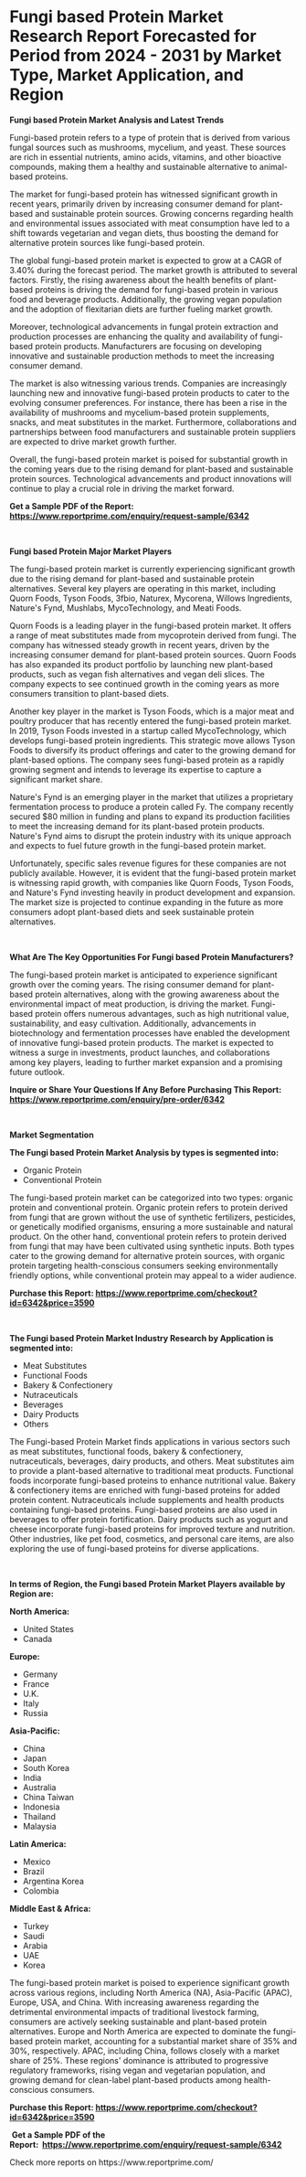 <p><h1>Fungi based Protein Market Research Report Forecasted for Period from 2024 -  2031 by Market Type, Market Application, and Region</h1></p><p><strong>Fungi based Protein Market Analysis and Latest Trends</strong></p>
<p><p>Fungi-based protein refers to a type of protein that is derived from various fungal sources such as mushrooms, mycelium, and yeast. These sources are rich in essential nutrients, amino acids, vitamins, and other bioactive compounds, making them a healthy and sustainable alternative to animal-based proteins.</p><p>The market for fungi-based protein has witnessed significant growth in recent years, primarily driven by increasing consumer demand for plant-based and sustainable protein sources. Growing concerns regarding health and environmental issues associated with meat consumption have led to a shift towards vegetarian and vegan diets, thus boosting the demand for alternative protein sources like fungi-based protein.</p><p>The global fungi-based protein market is expected to grow at a CAGR of 3.40% during the forecast period. The market growth is attributed to several factors. Firstly, the rising awareness about the health benefits of plant-based proteins is driving the demand for fungi-based protein in various food and beverage products. Additionally, the growing vegan population and the adoption of flexitarian diets are further fueling market growth.</p><p>Moreover, technological advancements in fungal protein extraction and production processes are enhancing the quality and availability of fungi-based protein products. Manufacturers are focusing on developing innovative and sustainable production methods to meet the increasing consumer demand.</p><p>The market is also witnessing various trends. Companies are increasingly launching new and innovative fungi-based protein products to cater to the evolving consumer preferences. For instance, there has been a rise in the availability of mushrooms and mycelium-based protein supplements, snacks, and meat substitutes in the market. Furthermore, collaborations and partnerships between food manufacturers and sustainable protein suppliers are expected to drive market growth further.</p><p>Overall, the fungi-based protein market is poised for substantial growth in the coming years due to the rising demand for plant-based and sustainable protein sources. Technological advancements and product innovations will continue to play a crucial role in driving the market forward.</p></p>
<p><strong>Get a Sample PDF of the Report:&nbsp; <a href="https://www.reportprime.com/enquiry/request-sample/6342">https://www.reportprime.com/enquiry/request-sample/6342</a></strong></p>
<p>&nbsp;</p>
<p><strong>Fungi based Protein Major Market Players</strong></p>
<p><p>The fungi-based protein market is currently experiencing significant growth due to the rising demand for plant-based and sustainable protein alternatives. Several key players are operating in this market, including Quorn Foods, Tyson Foods, 3fbio, Naturex, Mycorena, Willows Ingredients, Nature's Fynd, Mushlabs, MycoTechnology, and Meati Foods.</p><p>Quorn Foods is a leading player in the fungi-based protein market. It offers a range of meat substitutes made from mycoprotein derived from fungi. The company has witnessed steady growth in recent years, driven by the increasing consumer demand for plant-based protein sources. Quorn Foods has also expanded its product portfolio by launching new plant-based products, such as vegan fish alternatives and vegan deli slices. The company expects to see continued growth in the coming years as more consumers transition to plant-based diets.</p><p>Another key player in the market is Tyson Foods, which is a major meat and poultry producer that has recently entered the fungi-based protein market. In 2019, Tyson Foods invested in a startup called MycoTechnology, which develops fungi-based protein ingredients. This strategic move allows Tyson Foods to diversify its product offerings and cater to the growing demand for plant-based options. The company sees fungi-based protein as a rapidly growing segment and intends to leverage its expertise to capture a significant market share.</p><p>Nature's Fynd is an emerging player in the market that utilizes a proprietary fermentation process to produce a protein called Fy. The company recently secured $80 million in funding and plans to expand its production facilities to meet the increasing demand for its plant-based protein products. Nature's Fynd aims to disrupt the protein industry with its unique approach and expects to fuel future growth in the fungi-based protein market.</p><p>Unfortunately, specific sales revenue figures for these companies are not publicly available. However, it is evident that the fungi-based protein market is witnessing rapid growth, with companies like Quorn Foods, Tyson Foods, and Nature's Fynd investing heavily in product development and expansion. The market size is projected to continue expanding in the future as more consumers adopt plant-based diets and seek sustainable protein alternatives.</p></p>
<p>&nbsp;</p>
<p><strong>What Are The Key Opportunities For Fungi based Protein Manufacturers?</strong></p>
<p><p>The fungi-based protein market is anticipated to experience significant growth over the coming years. The rising consumer demand for plant-based protein alternatives, along with the growing awareness about the environmental impact of meat production, is driving the market. Fungi-based protein offers numerous advantages, such as high nutritional value, sustainability, and easy cultivation. Additionally, advancements in biotechnology and fermentation processes have enabled the development of innovative fungi-based protein products. The market is expected to witness a surge in investments, product launches, and collaborations among key players, leading to further market expansion and a promising future outlook.</p></p>
<p><strong>Inquire or Share Your Questions If Any Before Purchasing This Report: <a href="https://www.reportprime.com/enquiry/pre-order/6342">https://www.reportprime.com/enquiry/pre-order/6342</a></strong></p>
<p>&nbsp;</p>
<p><strong>Market Segmentation</strong></p>
<p><strong>The Fungi based Protein Market Analysis by types is segmented into:</strong></p>
<p><ul><li>Organic Protein</li><li>Conventional Protein</li></ul></p>
<p><p>The fungi-based protein market can be categorized into two types: organic protein and conventional protein. Organic protein refers to protein derived from fungi that are grown without the use of synthetic fertilizers, pesticides, or genetically modified organisms, ensuring a more sustainable and natural product. On the other hand, conventional protein refers to protein derived from fungi that may have been cultivated using synthetic inputs. Both types cater to the growing demand for alternative protein sources, with organic protein targeting health-conscious consumers seeking environmentally friendly options, while conventional protein may appeal to a wider audience.</p></p>
<p><strong>Purchase this Report:&nbsp;<a href="https://www.reportprime.com/checkout?id=6342&price=3590">https://www.reportprime.com/checkout?id=6342&price=3590</a></strong></p>
<p>&nbsp;</p>
<p><strong>The Fungi based Protein Market Industry Research by Application is segmented into:</strong></p>
<p><ul><li>Meat Substitutes</li><li>Functional Foods</li><li>Bakery & Confectionery</li><li>Nutraceuticals</li><li>Beverages</li><li>Dairy Products</li><li>Others</li></ul></p>
<p><p>The Fungi-based Protein Market finds applications in various sectors such as meat substitutes, functional foods, bakery & confectionery, nutraceuticals, beverages, dairy products, and others. Meat substitutes aim to provide a plant-based alternative to traditional meat products. Functional foods incorporate fungi-based proteins to enhance nutritional value. Bakery & confectionery items are enriched with fungi-based proteins for added protein content. Nutraceuticals include supplements and health products containing fungi-based proteins. Fungi-based proteins are also used in beverages to offer protein fortification. Dairy products such as yogurt and cheese incorporate fungi-based proteins for improved texture and nutrition. Other industries, like pet food, cosmetics, and personal care items, are also exploring the use of fungi-based proteins for diverse applications.</p></p>
<p>&nbsp;</p>
<p><strong>In terms of Region, the Fungi based Protein Market Players available by Region are:</strong></p>
<p>
    <p> <strong> North America: </strong>
        <ul>
            <li>United States</li>
            <li>Canada</li>
        </ul>
        </p> 
    <p> <strong> Europe: </strong>
        <ul>
            <li>Germany</li>
            <li>France</li>
            <li>U.K.</li>
            <li>Italy</li>
            <li>Russia</li>
        </ul>
        </p> 
    <p> <strong> Asia-Pacific: </strong>
        <ul>
            <li>China</li>
            <li>Japan</li>
            <li>South Korea</li>
            <li>India</li>
            <li>Australia</li>
            <li>China Taiwan</li>
            <li>Indonesia</li>
            <li>Thailand</li>
            <li>Malaysia</li>
        </ul>
        </p> 
    <p> <strong> Latin America: </strong>
        <ul>
            <li>Mexico</li>
            <li>Brazil</li>
            <li>Argentina Korea</li>
            <li>Colombia</li>
        </ul>
        </p> 
    <p> <strong> Middle East & Africa: </strong>
        <ul>
            <li>Turkey</li>
            <li>Saudi</li>
            <li>Arabia</li>
            <li>UAE</li>
            <li>Korea</li>
        </ul>
    </p>
    </p>
<p><p>The fungi-based protein market is poised to experience significant growth across various regions, including North America (NA), Asia-Pacific (APAC), Europe, USA, and China. With increasing awareness regarding the detrimental environmental impacts of traditional livestock farming, consumers are actively seeking sustainable and plant-based protein alternatives. Europe and North America are expected to dominate the fungi-based protein market, accounting for a substantial market share of 35% and 30%, respectively. APAC, including China, follows closely with a market share of 25%. These regions' dominance is attributed to progressive regulatory frameworks, rising vegan and vegetarian population, and growing demand for clean-label plant-based products among health-conscious consumers.</p></p>
<p><strong>Purchase this Report: <a href="https://www.reportprime.com/checkout?id=6342&price=3590">https://www.reportprime.com/checkout?id=6342&price=3590</a></strong></p>
<p>&nbsp;<strong>Get a Sample PDF of the Report:&nbsp;&nbsp;<a href="https://www.reportprime.com/enquiry/request-sample/6342">https://www.reportprime.com/enquiry/request-sample/6342</a></strong></p>
<p><strong></strong></p>
<p>Check more reports on https://www.reportprime.com/</p>